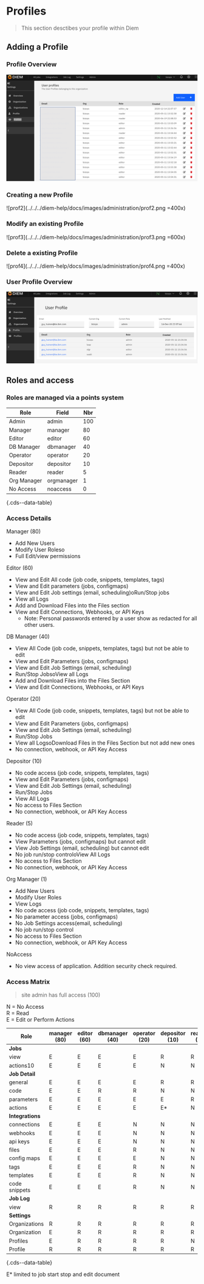 <!-- markdownlint-disable MD033 -->

# Profiles

> This section desctibes your profile within Diem

## Adding a Profile

### Profile Overview

![prof1](../../../diem-help/docs/images/administration/prof1.png)

### Creating a new Profile

![prof2](../../../diem-help/docs/images/administration/prof2.png =400x)

### Modify an existing Profile

![prof3](../../../diem-help/docs/images/administration/prof3.png =600x)

### Delete a existing Profile

![prof4](../../../diem-help/docs/images/administration/prof4.png =400x)

### User Profile Overview

![prof6](../../../diem-help/docs/images/administration/prof6.png)

## Roles and access

### Roles are managed via a points system

| Role        | Field      | Nbr |
| ----------- | ---------- | --- |
| Admin       | admin      | 100 |
| Manager     | manager    | 80  |
| Editor      | editor     | 60  |
| DB Manager  | dbmanager  | 40  |
| Operator    | operator   | 20  |
| Depositor   | depositor  | 10  |
| Reader      | reader     | 5   |
| Org Manager | orgmanager | 1   |
| No Access   | noaccess   | 0   |

{.cds--data-table}

### Access Details

Manager (80)

- Add New Users
- Modify User Roleso
- Full Edit/view permissions

Editor (60)

- View and Edit All code (job code, snippets, templates, tags)
- View and Edit parameters (jobs, configmaps)
- View and Edit Job settings (email, scheduling)oRun/Stop jobs
- View all Logs
- Add and Download Files into the Files section
- View and Edit Connections, Webhooks, or API Keys
  - Note: Personal passwords entered by a user show as redacted for all other users.

DB Manager (40)

- View All Code (job code, snippets, templates, tags) but not be able to edit
- View and Edit Parameters (jobs, configmaps)
- View and Edit Job Settings (email, scheduling)
- Run/Stop JobsoView all Logs
- Add and Download Files into the Files Section
- View and Edit Connections, Webhooks, or API Keys

Operator (20)

- View All Code (job code, snippets, templates, tags) but not be able to edit
- View and Edit Parameters (jobs, configmaps)
- View and Edit Job Settings (email, scheduling)
- Run/Stop Jobs
- View all LogsoDownload Files in the Files Section but not add new ones
- No connection, webhook, or API Key Access

Depositor (10)

- No code access (job code, snippets, templates, tags)
- View and Edit Parameters (jobs, configmaps)
- View and Edit Job Settings (email, scheduling)
- Run/Stop Jobs
- View All Logs
- No access to Files Section
- No connection, webhook, or API Key Access

Reader (5)

- No code access (job code, snippets, templates, tags)
- View Parameters (jobs, configmaps) but cannot edit
- View Job Settings (email, scheduling) but cannot edit
- No job run/stop controloView All Logs
- No access to Files Section
- No connection, webhook, or API Key Access

Org Manager (1)

- Add New Users
- Modify User Roles
- View Logs
- No code access (job code, snippets, templates, tags)
- No parameter access (jobs, configmaps)
- No Job Settings access(email, scheduling)
- No job run/stop control
- No access to Files Section
- No connection, webhook, or API Key Access

NoAccess

- No view access of application. Addition security check required.

### Access Matrix

> site admin has full access (100)

N = No Access<br/>
R = Read<br/>
E = Edit or Perform Actions

| Role             | manager (80) | editor (60) | dbmanager (40) | operator (20) | depositor (10) | reader (5) | orgmanager (1) |
| ---------------- | ------------ | ----------- | -------------- | ------------- | -------------- | ---------- | -------------- |
| **Jobs**         |              |             |                |               |                |            |                |
| view             | E            | E           | E              | E             | R              | R          | R              |
| actions10        | E            | E           | E              | E             | N              | N          | N              |
| **Job Detail**   |              |             |                |               |                |            |                |
| general          | E            | E           | E              | E             | R              | R          | R              |
| code             | E            | E           | R              | R             | N              | N          | N              |
| parameters       | E            | E           | E              | E             | E              | R          | N              |
| actions          | E            | E           | E              | E             | E\*            | N          | N              |
| **Integrations** |              |             |                |               |                |            |                |
| connections      | E            | E           | E              | N             | N              | N          | N              |
| webhooks         | E            | E           | E              | N             | N              | N          | N              |
| api keys         | E            | E           | E              | N             | N              | N          | N              |
| files            | E            | E           | E              | R             | N              | N          | N              |
| config maps      | E            | E           | E              | E             | N              | N          | N              |
| tags             | E            | E           | E              | R             | N              | N          | N              |
| templates        | E            | E           | E              | R             | N              | N          | N              |
| code snippets    | E            | E           | E              | R             | N              | N          | N              |
| **Job Log**      |              |             |                |               |                |            |                |
| view             | R            | R           | R              | R             | R              | R          | R              |
| **Settings**     |              |             |                |               |                |            |                |
| Organizations    | R            | R           | R              | R             | R              | R          | R              |
| Organization     | E            | R           | R              | R             | R              | R          | E              |
| Profiles         | E            | R           | R              | R             | R              | N          | E              |
| Profile          | R            | R           | R              | R             | R              | R          | R              |

{.cds--data-table}

E\* limited to job start stop and edit document
